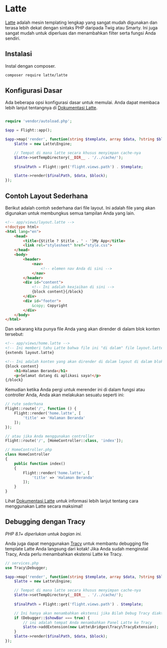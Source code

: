 # Latte

[Latte](https://latte.nette.org/en/guide) adalah mesin templating lengkap yang sangat mudah digunakan dan terasa lebih dekat dengan sintaks PHP daripada Twig atau Smarty. Ini juga sangat mudah untuk diperluas dan menambahkan filter serta fungsi Anda sendiri.

## Instalasi

Instal dengan composer.

```bash
composer require latte/latte
```

## Konfigurasi Dasar

Ada beberapa opsi konfigurasi dasar untuk memulai. Anda dapat membaca lebih lanjut tentangnya di [Dokumentasi Latte](https://latte.nette.org/en/guide).

```php

require 'vendor/autoload.php';

$app = Flight::app();

$app->map('render', function(string $template, array $data, ?string $block): void {
	$latte = new Latte\Engine;

	// Tempat di mana latte secara khusus menyimpan cache-nya
	$latte->setTempDirectory(__DIR__ . '/../cache/');
	
	$finalPath = Flight::get('flight.views.path') . $template;

	$latte->render($finalPath, $data, $block);
});
```

## Contoh Layout Sederhana

Berikut adalah contoh sederhana dari file layout. Ini adalah file yang akan digunakan untuk membungkus semua tampilan Anda yang lain.

```html
<!-- app/views/layout.latte -->
<!doctype html>
<html lang="en">
	<head>
		<title>{$title ? $title . ' - '}My App</title>
		<link rel="stylesheet" href="style.css">
	</head>
	<body>
		<header>
			<nav>
				<!-- elemen nav Anda di sini -->
			</nav>
		</header>
		<div id="content">
			<!-- Ini adalah keajaiban di sini -->
			{block content}{/block}
		</div>
		<div id="footer">
			&copy; Copyright
		</div>
	</body>
</html>
```

Dan sekarang kita punya file Anda yang akan dirender di dalam blok konten tersebut:

```html
<!-- app/views/home.latte -->
<!-- Ini memberi tahu Latte bahwa file ini "di dalam" file layout.latte -->
{extends layout.latte}

<!-- Ini adalah konten yang akan dirender di dalam layout di dalam blok konten -->
{block content}
	<h1>Halaman Beranda</h1>
	<p>Selamat datang di aplikasi saya!</p>
{/block}
```

Kemudian ketika Anda pergi untuk merender ini di dalam fungsi atau controller Anda, Anda akan melakukan sesuatu seperti ini:

```php
// rute sederhana
Flight::route('/', function () {
	Flight::render('home.latte', [
		'title' => 'Halaman Beranda'
	]);
});

// atau jika Anda menggunakan controller
Flight::route('/', [HomeController::class, 'index']);

// HomeController.php
class HomeController
{
	public function index()
	{
		Flight::render('home.latte', [
			'title' => 'Halaman Beranda'
		]);
	}
}
```

Lihat [Dokumentasi Latte](https://latte.nette.org/en/guide) untuk informasi lebih lanjut tentang cara menggunakan Latte secara maksimal!

## Debugging dengan Tracy

_PHP 8.1+ diperlukan untuk bagian ini._

Anda juga dapat menggunakan [Tracy](https://tracy.nette.org/en/) untuk membantu debugging file template Latte Anda langsung dari kotak! Jika Anda sudah menginstal Tracy, Anda perlu menambahkan ekstensi Latte ke Tracy.

```php
// services.php
use Tracy\Debugger;

$app->map('render', function(string $template, array $data, ?string $block): void {
	$latte = new Latte\Engine;

	// Tempat di mana latte secara khusus menyimpan cache-nya
	$latte->setTempDirectory(__DIR__ . '/../cache/');
	
	$finalPath = Flight::get('flight.views.path') . $template;

	// Ini hanya akan menambahkan ekstensi jika Bilah Debug Tracy diaktifkan
	if (Debugger::$showBar === true) {
		// ini adalah tempat Anda menambahkan Panel Latte ke Tracy
		$latte->addExtension(new Latte\Bridges\Tracy\TracyExtension);
	}
	$latte->render($finalPath, $data, $block);
});
```